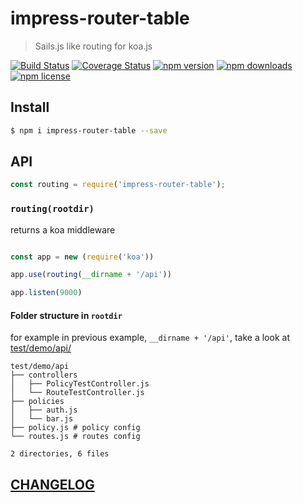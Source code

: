 # impress-router-table
> Sails.js like routing for koa.js

[![Build Status](https://img.shields.io/travis/magicdawn/impress-router-table.svg?style=flat-square)](https://travis-ci.org/magicdawn/impress-router-table)
[![Coverage Status](https://img.shields.io/codecov/c/github/magicdawn/impress-router-table.svg?style=flat-square)](https://codecov.io/gh/magicdawn/impress-router-table)
[![npm version](https://img.shields.io/npm/v/impress-router-table.svg?style=flat-square)](https://www.npmjs.com/package/impress-router-table)
[![npm downloads](https://img.shields.io/npm/dm/impress-router-table.svg?style=flat-square)](https://www.npmjs.com/package/impress-router-table)
[![npm license](https://img.shields.io/npm/l/impress-router-table.svg?style=flat-square)](http://magicdawn.mit-license.org)

## Install
```sh
$ npm i impress-router-table --save
```

## API
```js
const routing = require('impress-router-table');
```

### `routing(rootdir)`
returns a koa middleware

```js

const app = new (require('koa'))

app.use(routing(__dirname + '/api'))

app.listen(9000)
```

#### Folder structure in `rootdir`

for example in previous example, `__dirname + '/api'`,
take a look at [test/demo/api/](test/demo/api/)

```
test/demo/api
├── controllers
│   ├── PolicyTestController.js
│   └── RouteTestController.js
├── policies
│   ├── auth.js
│   └── bar.js
├── policy.js # policy config
└── routes.js # routes config

2 directories, 6 files
```

## [CHANGELOG](/CHANGELOG)